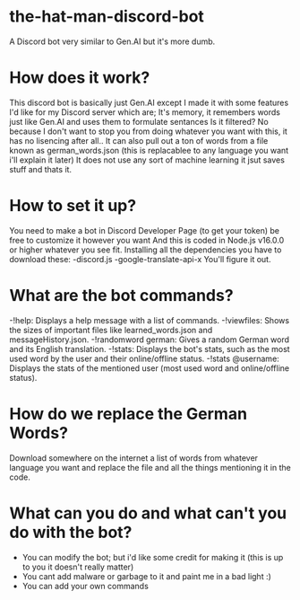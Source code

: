 # the-hat-man-discord-bot
A Discord bot very similar to Gen.AI but it's more dumb.

# How does it work?

This discord bot is basically just Gen.AI except I made it with some features I'd like for my Discord server which are;
It's memory, it remembers words just like Gen.AI and uses them to formulate sentances
Is it filtered? No because I don't want to stop you from doing whatever you want with this, it has no lisencing after all..
It can also pull out a ton of words from a file known as german_words.json (this is replacablee to any language you want i'll explain it later)
It does not use any sort of machine learning it jsut saves stuff and thats it.

# How to set it up?
You need to make a bot in Discord Developer Page (to get your token) be free to customize it however you want
And this is coded in Node.js v16.0.0 or higher whatever you see fit.
Installing all the dependencies you have to download these:
-discord.js
-google-translate-api-x
You'll figure it out.

# What are the bot commands?
-!help: Displays a help message with a list of commands.
-!viewfiles: Shows the sizes of important files like learned_words.json and messageHistory.json.
-!randomword german: Gives a random German word and its English translation.
-!stats: Displays the bot's stats, such as the most used word by the user and their online/offline status.
-!stats @username: Displays the stats of the mentioned user (most used word and online/offline status).

# How do we replace the German Words?
Download somewhere on the internet a list of words from whatever language you want and replace the file and all the things mentioning it in the code.

# What can you do and what can't you do with the bot?
   - You can modify the bot; but i'd like some credit for making it (this is up to you it doesn't really matter)
   - You cant add malware or garbage to it and paint me in a bad light :)
   - You can add your own commands
     
